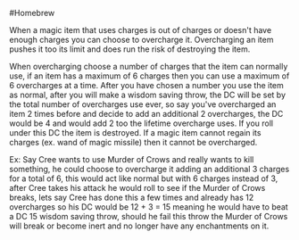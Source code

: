 #Homebrew 

When a magic item that uses charges is out of charges or doesn't have enough charges you can choose to overcharge it. Overcharging an item pushes it too its limit and does run the risk of destroying the item.

When overcharging choose a number of charges that the item can normally use, if an item has a maximum of 6 charges then you can use a maximum of 6 overcharges at a time. After you have chosen a number you use the item as normal, after you will make a wisdom saving throw, the DC will be set by the total number of overcharges use ever, so say you've overcharged an item 2 times before and decide to add an additional 2 overcharges, the DC would be 4 and would add 2 too the lifetime overcharge uses. If you roll under this DC the item is destroyed. If a magic item cannot regain its charges (ex. wand of magic missile) then it cannot be overcharged.

Ex:
Say Cree wants to use Murder of Crows and really wants to kill something, he could choose to overcharge it adding an additional 3 charges for a total of 6, this would act like normal but with 6 charges instead of 3, after Cree takes his attack he would roll to see if the Murder of Crows breaks, lets say Cree has done this a few times and already has 12 overcharges so his DC would be 12 + 3 = 15 meaning he would have to beat a DC 15 wisdom saving throw, should he fail this throw the Murder of Crows will break or become inert and no longer have any enchantments on it.
